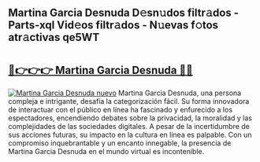 ## Martina Garcia Desnuda D𝚎sn𝚞dos filtr𝚊dos - Parts-xql Vid𝚎os filtr𝚊dos - N𝚞evas f𝚘tos atr𝚊ctivas qe5WT

# <h2><a href="http://mbcr41n.tromn.icu/?c=Martina+Garcia+Desnuda">🔗👉👉👉 Martina Garcia Desnuda 🔗🔗</a></h2>

[![Martina Garcia Desnuda nuevo](https://i.imgur.com/pEAQMta.gif)](http://mbcr41n.tromn.icu/?c=Martina+Garcia+Desnuda)
Martina Garcia Desnuda, una persona compleja e intrigante, desafía la categorización fácil. Su forma innovadora de interactuar con el público en línea ha fascinado y enfurecido a los espectadores, encendiendo debates sobre la privacidad, la moralidad y las complejidades de las sociedades digitales. A pesar de la incertidumbre de sus acciones futuras, su impacto en la cultura en línea es palpable. Con un compromiso inquebrantable y un encanto innegable, la presencia de Martina Garcia Desnuda en el mundo virtual es incontenible.
